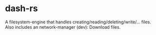 # dash-rs
A filesystem-engine that handles creating/reading/deleting/write/... files. Also includes an network-manager (dev): Download files.
